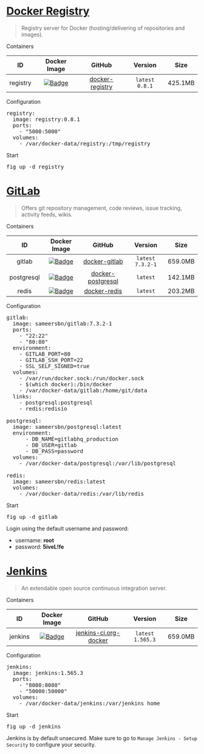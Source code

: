 # [Docker Registry](https://github.com/docker/docker-registry)

> Registry server for Docker (hosting/delivering of repositories and images).

Containers

|ID           |Docker Image                                                                                                 |GitHub                                                                    |Version         |Size   |
|:-----------:|:-----------------------------------------------------------------------------------------------------------:|:------------------------------------------------------------------------:|:--------------:|:-----:|
|registry     |[![Badge](http://dockeri.co/image/library/registry)](https://registry.hub.docker.com/u/library/registry/)    |[docker-registry](https://github.com/docker/docker-registry)              |`latest` `0.8.1`|425.1MB|

Configuration

<pre>
registry:
  image: registry:0.8.1
  ports:
    - "5000:5000"
  volumes:
    - /var/docker-data/registry:/tmp/registry
</pre>

Start

<pre>
fig up -d registry
</pre>



# [GitLab](https://about.gitlab.com/)

> Offers git repository management, code reviews, issue tracking, activity feeds, wikis.

Containers

|ID           |Docker Image                                                                                                     |GitHub                                                                      |Version            |Size   |
|:-----------:|:---------------------------------------------------------------------------------------------------------------:|:--------------------------------------------------------------------------:|:-----------------:|:-----:|
|gitlab       |[![Badge](http://dockeri.co/image/sameersbn/gitlab)](https://registry.hub.docker.com/u/sameersbn/gitlab/)        |[docker-gitlab](https://github.com/sameersbn/docker-gitlab)                 |`latest` `7.3.2-1` |659.0MB|
|postgresql   |[![Badge](http://dockeri.co/image/sameersbn/postgresql)](https://registry.hub.docker.com/u/sameersbn/postgresql/)|[docker-postgresql](https://github.com/sameersbn/docker-postgresql)         |`latest`           |142.1MB|
|redis        |[![Badge](http://dockeri.co/image/sameersbn/redis)](https://registry.hub.docker.com/u/sameersbn/redis/)          |[docker-redis](https://github.com/sameersbn/docker-redis)                   |`latest`           |203.2MB|

Configuration

<pre>
gitlab:
  image: sameersbn/gitlab:7.3.2-1
  ports:
    - "22:22"
    - "80:80"
  environment:
    - GITLAB_PORT=80
    - GITLAB_SSH_PORT=22
    - SSL_SELF_SIGNED=true
  volumes:
    - /var/run/docker.sock:/run/docker.sock
    - $(which docker):/bin/docker
    - /var/docker-data/gitlab:/home/git/data
  links:
    - postgresql:postgresql
    - redis:redisio

postgresql:
  image: sameersbn/postgresql:latest
  environment:
      - DB_NAME=gitlabhq_production
      - DB_USER=gitlab
      - DB_PASS=password
  volumes:
    - /var/docker-data/postgresql:/var/lib/postgresql

redis:
  image: sameersbn/redis:latest
  volumes:
    - /var/docker-data/redis:/var/lib/redis
</pre>

Start

<pre>
fig up -d gitlab
</pre>

Login using the default username and password:

* username: **root**
* password: **5iveL!fe**



# [Jenkins](http://jenkins-ci.org/)

> An extendable open source continuous integration server.

Containers

|ID           |Docker Image                                                                                                 |GitHub                                                                      |Version            |Size   |
|:-----------:|:-----------------------------------------------------------------------------------------------------------:|:--------------------------------------------------------------------------:|:-----------------:|:-----:|
|jenkins      |[![Badge](http://dockeri.co/image/_/jenkins)](https://registry.hub.docker.com/_/jenkins/)                    |[jenkins-ci.org-docker](https://github.com/cloudbees/jenkins-ci.org-docker) |`latest` `1.565.3` |659.0MB|

Configuration

<pre>
jenkins:
  image: jenkins:1.565.3
  ports:
    - "8080:8080"
    - "50000:50000"
  volumes:
    - /var/docker-data/jenkins:/var/jenkins_home
</pre>

Start

<pre>
fig up -d jenkins
</pre>

Jenkins is by default unsecured. Make sure to go to `Manage Jenkins - Setup Security` to configure your security.

